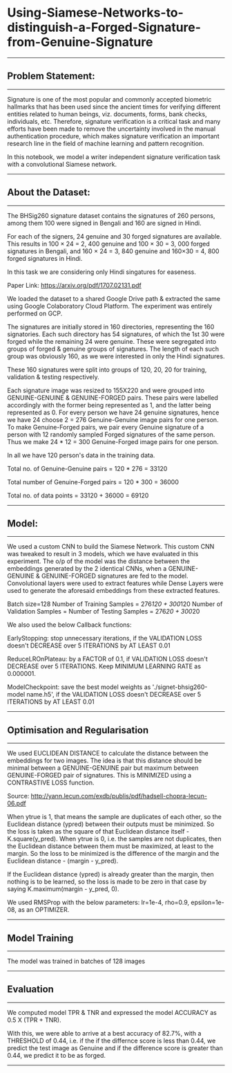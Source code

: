 # Using-Siamese-Networks-to-distinguish-a-Forged-Signature-from-Genuine-Signature
---

## Problem Statement:
---
Signature is one of the most popular and commonly accepted biometric hallmarks that has been used since the ancient times for verifying different entities related to human beings, viz. documents, forms, bank checks, individuals, etc. Therefore, signature verification is a critical task and many efforts have been made to remove the uncertainty involved in the manual authentication procedure, which makes signature verification an important research line in the field of machine learning and pattern recognition.

In this notebook, we model a writer independent signature verification task with a convolutional Siamese network.

---

## About the Dataset:
---
The BHSig260 signature dataset contains the signatures of 260 persons, among them 100 were signed in Bengali and 160 are signed in Hindi.

For each of the signers, 24 genuine and 30 forged signatures are available. This results in 100 × 24 = 2, 400 genuine and 100 × 30 = 3, 000 forged signatures in Bengali, and 160 × 24 = 3, 840 genuine and 160×30 = 4, 800 forged signatures in Hindi.

In this task we are considering only Hindi singatures for easeness.

Paper Link: https://arxiv.org/pdf/1707.02131.pdf

We loaded the dataset to a shared Google Drive path & extracted the same using Google Colaboratory Cloud Platform. The experiment was entirely performed on GCP.

The signatures are initially stored in 160 directories, representing the 160 signatories. Each such directory has 54 signatures, of which the 1st 30 were forged while the remaining 24 were genuine. These were segregated into groups of forged & genuine groups of signatures. The length of each such group was obviously 160, as we were interested in only the Hindi signatures.

These 160 signatures were split into groups of 120, 20, 20 for training, validation & testing respectively.

Each signature image was resized to 155X220 and were grouped into GENUINE-GENUINE & GENUINE-FORGED pairs. These pairs were labelled accordingly with the former being represented as 1, and the latter being represented as 0. For every person we have 24 genuine signatures, hence we have 24 choose 2 = 276 Genuine-Genuine image pairs for one person. To make Genuine-Forged pairs, we pair every Genuine signature of a person with 12 randomly sampled Forged signatures of the same person. Thus we make 24 * 12 = 300 Genuine-Forged image pairs for one person.

In all we have 120 person's data in the training data.

Total no. of Genuine-Genuine pairs = 120 * 276 = 33120

Total number of Genuine-Forged pairs = 120 * 300 = 36000

Total no. of data points = 33120 + 36000 = 69120

---

## Model:
---

We used a custom CNN to build the Siamese Network. This custom CNN was tweaked to result in 3 models, which we have evaluated in this experiment. The o/p of the model was the distance between the embeddings generated by the 2 identical CNNs, when a GENUINE-GENUINE & GENUINE-FORGED signatures are fed to the model. Convolutional layers were used to extract features while Dense Layers were used to generate the aforesaid embeddings from these extracted features. 

Batch size=128
Number of Training Samples = 276*120 + 300*120
Number of Validation Samples = Number of Testing Samples = 276*20 + 300*20

We also used the below Callback functions:

EarlyStopping: stop unnecessary iterations, if the VALIDATION LOSS doesn't DECREASE over 5 ITERATIONS by AT LEAST 0.01 

ReduceLROnPlateau: by a FACTOR of 0.1, if VALIDATION LOSS doesn't DECREASE over 5 ITERATIONS. Keep MINIMUM LEARNING RATE as 0.000001.

ModelCheckpoint: save the best model weights as './signet-bhsig260-model name.h5',  if the VALIDATION LOSS doesn't DECREASE over 5 ITERATIONS by AT LEAST 0.01

---

## Optimisation and Regularisation
---

We used EUCLIDEAN DISTANCE to calculate the distance between the embeddings for two images. The idea is that this distance should be minimal between a GENUINE-GENUINE pair but maximum between GENUINE-FORGED pair of signatures. This is MINIMIZED using a CONTRASTIVE LOSS function.

Source: http://yann.lecun.com/exdb/publis/pdf/hadsell-chopra-lecun-06.pdf

When ytrue is 1, that means the sample are duplicates of each other, so the Euclidean distance (ypred) between their outputs must be minimized. So the loss is taken as the square of that Euclidean distance itself - K.square(y_pred). When ytrue is 0, i.e. the samples are not duplicates, then the Euclidean distance between them must be maximized, at least to the margin. So the loss to be minimized is the difference of the margin and the Euclidean distance - (margin - y_pred).

If the Euclidean distance (ypred) is already greater than the margin, then nothing is to be learned, so the loss is made to be zero in that case by saying K.maximum(margin - y_pred, 0).

We used RMSProp with the below parameters: lr=1e-4, rho=0.9, epsilon=1e-08, as an OPTIMIZER.

---

## Model Training
---

The model was trained in batches of 128 images

---

## Evaluation
---

We computed model TPR & TNR and expressed the model ACCURACY as 0.5 X (TPR + TNR).

With this, we were able to arrive at a best accuracy of 82.7%, with a THRESHOLD of 0.44, i.e. if the if the differnce score is less than 0.44, we predict the test image as Genuine and if the difference score is greater than 0.44, we predict it to be as forged.

---
